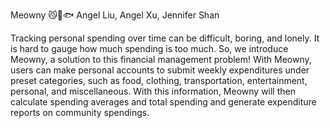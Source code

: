 Meowny 😼💸🐟
Angel Liu, Angel Xu, Jennifer Shan

Tracking personal spending over time can be difficult, boring, and lonely. It is hard to gauge how much spending is too much. So, we introduce Meowny, a solution to this financial management problem! 
With Meowny, users can make personal accounts to submit weekly expenditures under preset categories, such as food, clothing, transportation, entertainment, personal, and miscellaneous. With this information, Meowny will then calculate spending averages and total spending and generate expenditure reports on community spendings. 
